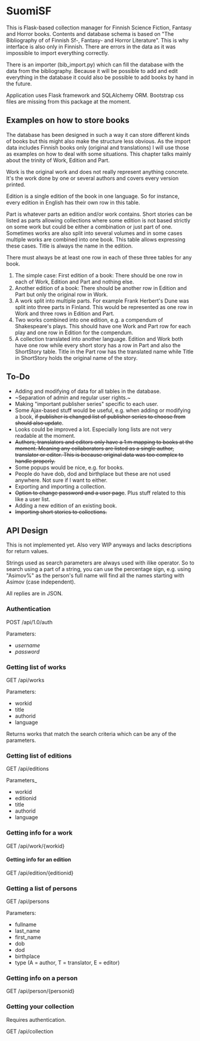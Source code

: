 # SuomiSF

This is Flask-based collection manager for Finnish Science Fiction, Fantasy and Horror books.
Contents and database schema is based on "The Bibliography of of Finnish Sf-, Fantasy- and Horror Literature".
This is why interface is also only in Finnish. There are errors in the data as
it was impossible to import everything correctly.

There is an importer (bib_import.py) which can fill the database with the data
from the bibliography. Because it will be possible to add and edit everything
in the database it could also be possible to add books by hand in the future.

Application uses Flask framework and SQLAlchemy ORM. Bootstrap css files are
missing from this package at the moment.

## Examples on how to store books
The database has been designed in such a way it can store different kinds of
books but this might also make the structure less obvious. As the import data
includes Finnish books only (original and translations) I will use those as
examples on how to deal with some situations. This chapter talks mainly about
the trinity of Work, Edition and Part.

Work is the original work and does not really represent anything concrete.
It's the work done by one or several authors and covers every version printed.

Edition is a single edition of the book in one language. So for instance,
every edition in English has their own row in this table.

Part is whatever parts an edition and/or work contains. Short stories can be
listed as parts allowing collections where some edition is not based strictly
on some work but could be either a combination or just part of one. Sometimes
works are also split into several volumes and in some cases multiple works
are combined into one book. This table allows expressing these cases. Title is
always the name in the edition.

There must always be at least one row in each of these three tables for any
book.

1. The simple case: First edition of a book: There should be one row in each
   of Work, Edition and Part and nothing else.
2. Another edition of a book: There should be another row in Edition and Part
   but only the original row in Work.
3. A work split into multiple parts. For example Frank Herbert's Dune was
   split into three parts in Finland. This would be represented as one row in
   Work and three rows in Edition and Part.
4. Two works combined into one edition, e.g. a compendum of Shakespeare's
   plays. This should have one Work and Part row for each play and one row in
   Edition for the compendum.
5. A collection translated into another language. Edition and Work both have
   one row while every short story has a row in Part and also the ShortStory
   table. Title in the Part row has the translated name while Title in
   ShortStory holds the original name of the story.

## To-Do
* Adding and modifying of data for all tables in the database.
* ~Separation of admin and regular user rights.~
* Making "important publisher series" specific to each user.
* Some Ajax-based stuff would be useful, e.g. when adding or modifying a book,
  ~~if publisher is changed list of publisher series to choose from should also
  update~~.
* Looks could be improved a lot. Especially long lists are not very readable
  at the moment.
* ~~Authors, translators and editors only have a 1:m mapping to books at the
  moment. Meaning any collaborators are listed as a single author, translator or
  editor. This is because original data was too complex to handle properly.~~
* Some popups would be nice, e.g. for books.
* People do have dob, dod and birthplace but these are not used anywhere. Not
  sure if I want to either.
* Exporting and importing a collection.
* ~~Option to change password and a user page~~. Plus stuff related to this like
  a user list.
* Adding a new edition of an existing book.
* ~~Importing short stories to collections.~~


## API Design

This is not implemented yet. Also very WIP anyways and lacks descriptions for
return values.

Strings used as search parameters are always used with ilike operator. So to
search using a part of a string, you can use the percentage sign, e.g. using
"Asimov%" as the person's full name will find all the names starting with
Asimov (case independent).

All replies are in JSON.

### Authentication

POST /api/1.0/auth

Parameters:
* *username*
* *password*

### Getting list of works

GET /api/works

Parameters:
* workid
* title
* authorid
* language

Returns works that match the search criteria which can be any of the
parameters.

### Getting list of editions

GET /api/editions

Parameters_
* workid
* editionid
* title
* authorid
* language

### Getting info for a work

GET /api/work/{workid}

#### Getting info for an edition

GET /api/edition/{editionid}

### Getting a list of persons

GET /api/persons

Parameters:
* fullname
* last_name
* first_name
* dob
* dod
* birthplace
* type (A = author, T = translator, E = editor)

### Getting info on a person

GET /api/person/{personid}

### Getting your collection

Requires authentication.

GET /api/collection
